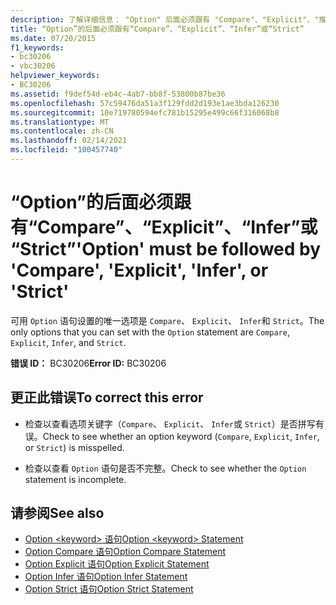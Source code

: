 ```yaml
---
description: 了解详细信息： "Option" 后面必须跟有 "Compare"、"Explicit"、"推断" 或 "Strict"
title: “Option”的后面必须跟有“Compare”、“Explicit”、“Infer”或“Strict”
ms.date: 07/20/2015
f1_keywords:
- bc30206
- vbc30206
helpviewer_keywords:
- BC30206
ms.assetid: f9def54d-eb4c-4ab7-bb8f-53800b87be36
ms.openlocfilehash: 57c59476da51a3f129fdd2d193e1ae3bda126230
ms.sourcegitcommit: 10e719780594efc781b15295e499c66f316068b8
ms.translationtype: MT
ms.contentlocale: zh-CN
ms.lasthandoff: 02/14/2021
ms.locfileid: "100457740"
---
```

# <a name="option-must-be-followed-by-compare-explicit-infer-or-strict"></a><span data-ttu-id="18456-103">“Option”的后面必须跟有“Compare”、“Explicit”、“Infer”或“Strict”</span><span class="sxs-lookup"><span data-stu-id="18456-103">'Option' must be followed by 'Compare', 'Explicit', 'Infer', or 'Strict'</span></span>

<span data-ttu-id="18456-104">可用 `Option` 语句设置的唯一选项是 `Compare`、 `Explicit`、 `Infer`和 `Strict`。</span><span class="sxs-lookup"><span data-stu-id="18456-104">The only options that you can set with the `Option` statement are `Compare`, `Explicit`, `Infer`, and `Strict`.</span></span>  
  
 <span data-ttu-id="18456-105">**错误 ID：** BC30206</span><span class="sxs-lookup"><span data-stu-id="18456-105">**Error ID:** BC30206</span></span>  
  
## <a name="to-correct-this-error"></a><span data-ttu-id="18456-106">更正此错误</span><span class="sxs-lookup"><span data-stu-id="18456-106">To correct this error</span></span>  
  
- <span data-ttu-id="18456-107">检查以查看选项关键字（`Compare`、 `Explicit`、 `Infer`或 `Strict`）是否拼写有误。</span><span class="sxs-lookup"><span data-stu-id="18456-107">Check to see whether an option keyword (`Compare`, `Explicit`, `Infer`, or `Strict`) is misspelled.</span></span>  
  
- <span data-ttu-id="18456-108">检查以查看 `Option` 语句是否不完整。</span><span class="sxs-lookup"><span data-stu-id="18456-108">Check to see whether the `Option` statement is incomplete.</span></span>  
  
## <a name="see-also"></a><span data-ttu-id="18456-109">请参阅</span><span class="sxs-lookup"><span data-stu-id="18456-109">See also</span></span>

- [<span data-ttu-id="18456-110">Option \<keyword> 语句</span><span class="sxs-lookup"><span data-stu-id="18456-110">Option \<keyword> Statement</span></span>](../language-reference/statements/option-keyword-statement.md)
- [<span data-ttu-id="18456-111">Option Compare 语句</span><span class="sxs-lookup"><span data-stu-id="18456-111">Option Compare Statement</span></span>](../language-reference/statements/option-compare-statement.md)
- [<span data-ttu-id="18456-112">Option Explicit 语句</span><span class="sxs-lookup"><span data-stu-id="18456-112">Option Explicit Statement</span></span>](../language-reference/statements/option-explicit-statement.md)
- [<span data-ttu-id="18456-113">Option Infer 语句</span><span class="sxs-lookup"><span data-stu-id="18456-113">Option Infer Statement</span></span>](../language-reference/statements/option-infer-statement.md)
- [<span data-ttu-id="18456-114">Option Strict 语句</span><span class="sxs-lookup"><span data-stu-id="18456-114">Option Strict Statement</span></span>](../language-reference/statements/option-strict-statement.md)
